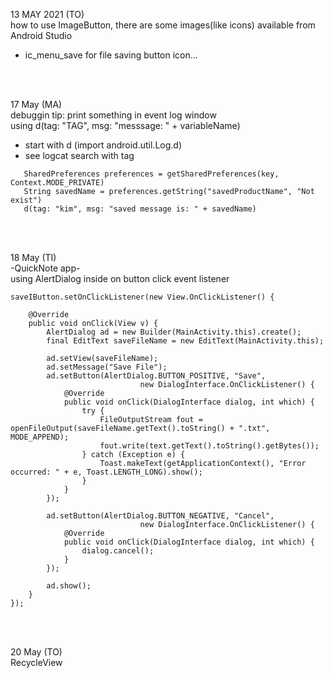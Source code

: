 
13 MAY 2021 (TO)  
how to use ImageButton, there are some images(like icons) available from Android Studio 
  - ic_menu_save for file saving button icon...
<br>  
<br>  

17 May (MA)  
debuggin tip: print something in event log window  
  using d(tag: "TAG", msg: "messsage: " + variableName)    
   - start with d (import android.util.Log.d)  
   - see logcat search with tag
```
   SharedPreferences preferences = getSharedPreferences(key, Context.MODE_PRIVATE)
   String savedName = preferences.getString("savedProductName", "Not exist")
   d(tag: "kim", msg: "saved message is: " + savedName)
```
<br>  
<br>

18 May (TI)  
-QuickNote app-   
using AlertDialog inside on button click event listener  

```  
saveIButton.setOnClickListener(new View.OnClickListener() {
    
    @Override
    public void onClick(View v) {
        AlertDialog ad = new Builder(MainActivity.this).create();
        final EditText saveFileName = new EditText(MainActivity.this);
        
        ad.setView(saveFileName);
        ad.setMessage("Save File");
        ad.setButton(AlertDialog.BUTTON_POSITIVE, "Save", 
                             new DialogInterface.OnClickListener() {
            @Override
            public void onClick(DialogInterface dialog, int which) {
                try {
                    FileOutputStream fout = openFileOutput(saveFileName.getText().toString() + ".txt", MODE_APPEND);
                    fout.write(text.getText().toString().getBytes());
                } catch (Exception e) {
                    Toast.makeText(getApplicationContext(), "Error occurred: " + e, Toast.LENGTH_LONG).show();
                }
            }
        });

        ad.setButton(AlertDialog.BUTTON_NEGATIVE, "Cancel", 
                             new DialogInterface.OnClickListener() {
            @Override
            public void onClick(DialogInterface dialog, int which) {
                dialog.cancel();
            }
        });

        ad.show();
    }
});
```
<br>     
<br>

20 May (TO)  
RecycleView
